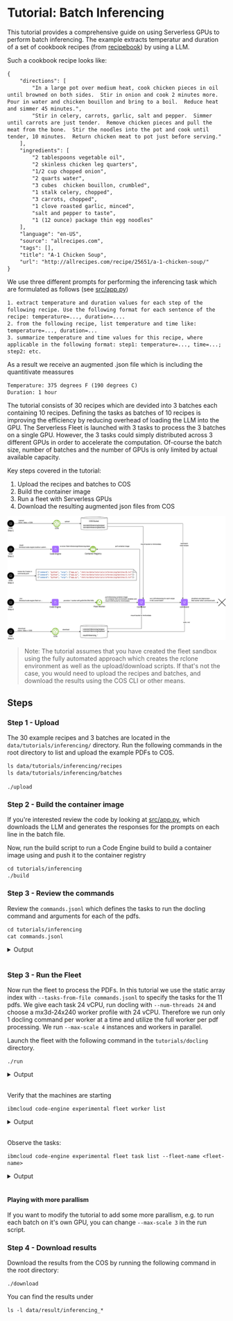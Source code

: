 # Tutorial: Batch Inferencing

This tutorial provides a comprehensive guide on using Serverless GPUs to perform batch inferencing. The example extracts temperatur and duration of a set of cookbook recipes (from [recipebook](https://github.com/dpapathanasiou/recipebook)) by using a LLM.

Such a cookbook recipe looks like:
```
{
    "directions": [
        "In a large pot over medium heat, cook chicken pieces in oil until browned on both sides.  Stir in onion and cook 2 minutes more.  Pour in water and chicken bouillon and bring to a boil.  Reduce heat and simmer 45 minutes.",
        "Stir in celery, carrots, garlic, salt and pepper.  Simmer until carrots are just tender.  Remove chicken pieces and pull the meat from the bone.  Stir the noodles into the pot and cook until tender, 10 minutes.  Return chicken meat to pot just before serving."
    ],
    "ingredients": [
        "2 tablespoons vegetable oil",
        "2 skinless chicken leg quarters",
        "1/2 cup chopped onion",
        "2 quarts water",
        "3 cubes  chicken bouillon, crumbled",
        "1 stalk celery, chopped",
        "3 carrots, chopped",
        "1 clove roasted garlic, minced",
        "salt and pepper to taste",
        "1 (12 ounce) package thin egg noodles"
    ],
    "language": "en-US",
    "source": "allrecipes.com",
    "tags": [],
    "title": "A-1 Chicken Soup",
    "url": "http://allrecipes.com/recipe/25651/a-1-chicken-soup/"
}
```

We use three different prompts for performing the inferencing task which are formulated as follows (see [src/app.py](./src/app.py))
```
1. extract temperature and duration values for each step of the following recipe. Use the following format for each sentence of the recipe: temperature=..., duration=....
2. from the following recipe, list temperature and time like: temperature=..., duration=...
3. summarize temperature and time values for this recipe, where applicable in the following format: step1: temperature=..., time=...; step2: etc.
```

As a result we receive an augmented .json file which is including the quantitivate meassures
```
Temperature: 375 degrees F (190 degrees C)
Duration: 1 hour
```

The tutorial consists of 30 recipes which are devided into 3 batches each containing 10 recipes. Defining the tasks as batches of 10 recipes is improving the efficiency by reducing overhead of loading the LLM into the GPU. The Serverless Fleet is launched with 3 tasks to process the 3 batches on a single GPU. However, the 3 tasks could simply distributed across 3 different GPUs in order to accelerate the computation. Of-course the batch size, number of batches and the number of GPUs is only limited by actual available capacity.

Key steps covered in the tutorial:
1. Upload the recipes and batches to COS
2. Build the container image
2. Run a fleet with Serverless GPUs
4. Download the resulting augmented json files from COS


![](../../images/examples_inferencing_flow.png)

> Note: The tutorial assumes that you have created the fleet sandbox using the fully automated approach which creates the rclone environment as well as the upload/download scripts. If that's not the case, you would need to upload the recipes and batches, and download the results using the COS CLI or other means.

## Steps


### Step 1 - Upload

The 30 example recipes and 3 batches are located in the `data/tutorials/inferencing/` directory. Run the following commands in the root directory to list and upload the example PDFs to COS.
```
ls data/tutorials/inferencing/recipes
ls data/tutorials/inferencing/batches

./upload
```

### Step 2 - Build the container image

If you're interested review the code by looking at [src/app.py](./src/app.py), which downloads the LLM and generates the responses for the prompts on each line in the batch file.

Now, run the build script to run a Code Engine build to build a container image using and push it to the container registry

```
cd tutorials/inferencing
./build
```


### Step 3 - Review the commands

Review the `commands.jsonl` which defines the tasks to run the docling command and arguments for each of the pdfs.
```
cd tutorials/inferencing
cat commands.jsonl
```

<a name="Output"></a>
<details>
  <summary>Output</summary>

```
➜  cat commands.jsonl

{"command": "python", "args": ["app.py", "/mnt/ce/data/tutorials/inferencing/batches/0.txt"]}
{"command": "python", "args": ["app.py", "/mnt/ce/data/tutorials/inferencing/batches/1.txt"]}
{"command": "python", "args": ["app.py", "/mnt/ce/data/tutorials/inferencing/batches/2.txt"]}

```
</details>
<br/>

### Step 3 - Run the Fleet

Now run the fleet to process the PDFs. In this tutorial we use the static array index with `--tasks-from-file commands.jsonl` to specify the tasks for the 11 pdfs. We give each task 24 vCPU, run docling with `--num-threads 24` and choose a mx3d-24x240 worker profile with 24 vCPU. Therefore we run only 1 docling command per worker at a time and utilize the full worker per pdf processing. We run `--max-scale 4` instances and workers in parallel. 

Launch the fleet with the following command in the `tutorials/docling` directory.
```
./run
```

<a name="Output"></a>
<details>
  <summary>Output</summary>

```
➜  inferencing ./run
ibmcloud code-engine experimental fleet run
  --name fleet-f7e02a29-1
  --image de.icr.io/ce--fleet-inferencing-7e0a5f0d/inferencing
  --tasks-from-file commands.jsonl
  --worker-profile gx3-24x120x1l40s
  --cpu 24
  --memory 120G
  --max-scale 1
Preparing your tasks: ⠹ Please wait...took 0.375807 seconds.
Preparing your tasks: ⠇ Please wait...
COS Bucket used 'ce-fleet-sandbox-data-fbfdde1d'...
Launching fleet 'fleet-f7e02a29-1'...
Current fleet status 'Launching'...
OK
Getting Fleet 'fleet-f7e02a29-1'...
OK

Name:          fleet-f7e02a29-1
Status:        provisioning
Age:           71s
Created:       2025-08-06T08:35:35Z
Project Name:  ce-fleet-sandbox--ce-project
ID:            5772d148-f655-4b98-a04b-2e51698aa4b8

COS Task Store:
  Bucket Name:  ce-fleet-sandbox-data-fbfdde1d
  Prefix:       e1501040-e56e-48b6-b9f0-1695908199bf/5772d148-f655-4b98-a04b-2e51698aa4b8/

Task Summary:
  Tasks:                 3
  Instances:             1
  Workers:               1
  Instances per Worker:  1
```
</details>
<br/>


Verify that the machines are starting
```
ibmcloud code-engine experimental fleet worker list
```
<a name="Output"></a>
<details>
  <summary>Output</summary>

```
➜  inferencing ibmcloud ce exp fleet worker list
Listing serverless fleet workers...
OK

Name                           Status   IP            Zone     Age    Profile           Fleet Name
fleet-f7e02a29-10000-4a7d3832  running  10.243.0.245  eu-de-1  2m1s   gx3-24x120x1l40s  fleet-f7e02a29-1
```
</details>
<br/>

Observe the tasks:

```
ibmcloud code-engine experimental fleet task list --fleet-name <fleet-name>
```
<a name="Output"></a>
<details>
  <summary>Output</summary>

```
Getting your tasks: ⠹ Please wait...Duration of list in seconds '0.371897'...
OK

Project Name:  ce-fleet-sandbox--ce-project
Project ID:    e1501040-e56e-48b6-b9f0-1695908199bf
Fleet Name:    fleet-f7e02a29-1

COS Task Store:
  Bucket Name:  ce-fleet-sandbox-data-fbfdde1d
  Prefix:       e1501040-e56e-48b6-b9f0-1695908199bf/5772d148-f655-4b98-a04b-2e51698aa4b8/v1/queue/

Task Summary:
  Pending Tasks:     3
  Claimed Tasks:     0
  Running Tasks:     0
  Failed Tasks:      0
  Successful Tasks:  0
```
</details>
<br/>


#### Playing with more parallism

If you want to modify the tutorial to add some more parallism, e.g. to run each batch on it's own GPU, you can change `--max-scale 3` in the run script.


### Step 4 - Download results

Download the results from the COS by running the following command in the root directory:
```
./download
```

You can find the results under
```
ls -l data/result/inferencing_*
```


